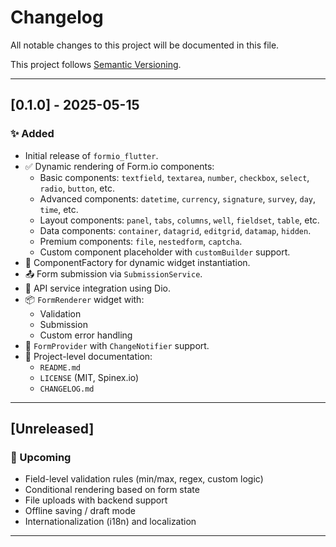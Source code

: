 # Changelog

All notable changes to this project will be documented in this file.

This project follows [Semantic Versioning](https://semver.org).

---

## [0.1.0] - 2025-05-15

### ✨ Added
- Initial release of `formio_flutter`.
- ✅ Dynamic rendering of Form.io components:
  - Basic components: `textfield`, `textarea`, `number`, `checkbox`, `select`, `radio`, `button`, etc.
  - Advanced components: `datetime`, `currency`, `signature`, `survey`, `day`, `time`, etc.
  - Layout components: `panel`, `tabs`, `columns`, `well`, `fieldset`, `table`, etc.
  - Data components: `container`, `datagrid`, `editgrid`, `datamap`, `hidden`.
  - Premium components: `file`, `nestedform`, `captcha`.
  - Custom component placeholder with `customBuilder` support.
- 🔧 ComponentFactory for dynamic widget instantiation.
- 📤 Form submission via `SubmissionService`.
- 📡 API service integration using Dio.
- 📦 `FormRenderer` widget with:
  - Validation
  - Submission
  - Custom error handling
- 🧠 `FormProvider` with `ChangeNotifier` support.
- 📄 Project-level documentation:
  - `README.md`
  - `LICENSE` (MIT, Spinex.io)
  - `CHANGELOG.md`

---

## [Unreleased]

### 🚧 Upcoming
- Field-level validation rules (min/max, regex, custom logic)
- Conditional rendering based on form state
- File uploads with backend support
- Offline saving / draft mode
- Internationalization (i18n) and localization

---

